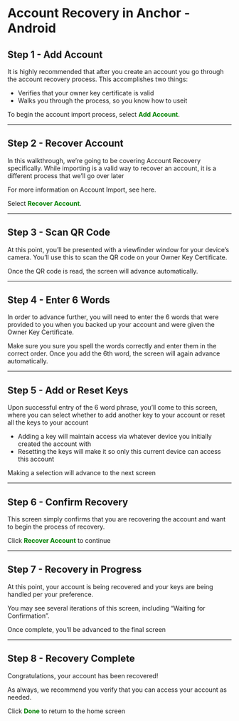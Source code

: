 # Account Recovery in Anchor - Android

## Step 1 - Add Account

It is highly recommended that after you create an account you go through the account recovery process.  This accomplishes two things:
- Verifies that your owner key certificate is valid
- Walks you through the process, so you know how to useit

To begin the account import process, select <span style="color:green">**Add Account**</span>.

---

## Step 2 - Recover Account

In this walkthrough, we’re going to be covering Account Recovery specifically.  While importing is a valid way to recover an account, it is a different process that we’ll go over later 

For more information on Account Import, see here.

Select <span style="color:green">**Recover Account**</span>.

---

## Step 3 - Scan QR Code

At this point, you’ll be presented with a viewfinder window for your device’s camera.  You’ll use this to scan the QR code on your Owner Key Certificate.

Once the QR code is read, the screen will advance automatically.


---

## Step 4 - Enter 6 Words

In order to advance further, you will need to enter the 6 words that were provided to you when you backed up your account and were given the Owner Key Certificate.

Make sure you sure you spell the words correctly and enter them in the correct order. Once you add the 6th word, the screen will again advance automatically.

---

## Step 5 - Add or Reset Keys

Upon successful entry of the 6 word phrase, you’ll come to this screen, where you can select whether to add another key to your account or reset all the keys to your account
- Adding a key will maintain access via whatever device you initially created the account with
- Resetting the keys will make it so only this current device can access this account

Making a selection will advance to the next screen

---

## Step 6 - Confirm Recovery

This screen simply confirms that you are recovering the account and want to begin the process of recovery.

Click <span style="color:green">**Recover Account**</span> to continue

---

## Step 7 - Recovery in Progress

At this point, your account is being recovered and your keys are being handled per your preference.

You may see several iterations of this screen, including “Waiting for Confirmation”.

Once complete, you’ll be advanced to the final screen

---

## Step 8 - Recovery Complete

Congratulations, your account has been recovered!

As always, we recommend you verify that you can access your account as needed. 

Click <span style="color:green">**Done**</span> to return to the home screen 
